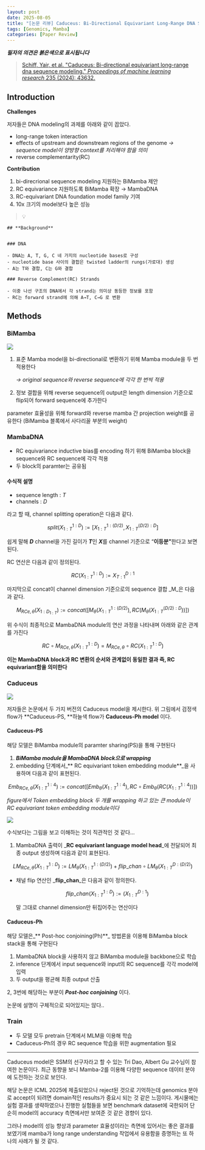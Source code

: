 ```yaml
---
layout: post
date: 2025-08-05
title: "[논문 리뷰] Caduceus: Bi-Directional Equivariant Long-Range DNA Sequence Modeling"
tags: [Genomics, Mamba]
categories: [Paper Review]
---
```


<span class="notion-red">_**필자의 의견은 붉은색으로 표시됩니다**_</span>


> [Schiff, Yair, et al. "Caduceus: Bi-directional equivariant long-range dna sequence modeling." ](https://pmc.ncbi.nlm.nih.gov/articles/PMC12189541/)[_Proceedings of machine learning research_](https://pmc.ncbi.nlm.nih.gov/articles/PMC12189541/)[ 235 (2024): 43632.](https://pmc.ncbi.nlm.nih.gov/articles/PMC12189541/)



## Introduction


**Challenges**


저자들은 DNA modeling의 과제를 아래와 같이 꼽았다.

- long-range token interaction
- effects of upstream and downstream regions of the genome 
_→ sequence model이 양방향 context를 처리해야 함을 의미_
- reverse complementarity(RC)

**Contribution**

1. bi-direcrional sequence modeling 지원하는 BiMamba 제안
1. RC equivariance 지원하도록 BiMamba 확장 → MambaDNA
1. RC-equivariant DNA foundation model family 기여
1. 10x 크기의 model보다 높은 성능

> 💡 


	## **Background**


	### DNA

	- DNA는 A, T, G, C 네 가지의 nucleotide bases로 구성
	- nucleotide base 사이의 결합은 twisted ladder의 rungs(가로대) 생성
	- A는 T와 결합, C는 G와 결합

	### Reverse Complement(RC) Strands

	- 이중 나선 구조의 DNA에서 각 strand는 의미상 동등한 정보를 포함
	- RC는 forward strand에 의해 A→T, C→G 로 변환


## Methods



### BiMamba


![](https://prod-files-secure.s3.us-west-2.amazonaws.com/542b861c-36a8-4051-84e5-8804b6728dba/2c247d59-7815-4980-99f0-8f0d21f445a7/image.png?X-Amz-Algorithm=AWS4-HMAC-SHA256&X-Amz-Content-Sha256=UNSIGNED-PAYLOAD&X-Amz-Credential=ASIAZI2LB466VIAVEX4M%2F20250914%2Fus-west-2%2Fs3%2Faws4_request&X-Amz-Date=20250914T100109Z&X-Amz-Expires=3600&X-Amz-Security-Token=IQoJb3JpZ2luX2VjEN%2F%2F%2F%2F%2F%2F%2F%2F%2F%2F%2FwEaCXVzLXdlc3QtMiJHMEUCIQCbndrmjrhx72NtfzT%2FUvAS5VeCLoWYWz5wzpudDfChBgIgIHojRPBs1ctIMNQSunJphhWbw8XiSn9y5ZbSgJqxWwUq%2FwMIWBAAGgw2Mzc0MjMxODM4MDUiDOc5MaKA8PGULPSw6SrcA9d8sYT0tLFGdlZFmOyJ115fgesWWHPdqECdlMHtC3%2FgGFuH7j8pg%2Fj5uXi6CoZkaPjQI%2FFe3Z5woFOJgx5M58vwC0%2FjqbqEkraHR%2FYIbwr4%2B39stvqw752ntXsX51iVMmFdpbmwV7kdsgMidNSkLK6slzkUjgsNDGKlYV2usBjhpgKfVe1vtbSMSjV9izwSVmYHEZuOlMIo8%2FTqyDNKEGSvtpFWfE3th0iDcwLX6OZ8cd9cVou7RA4PbCnZsmWanj3oLoi2kZZka%2FTW3UJBr08jUocCyO5Dp62TImjpQpEImSZHMPbTOLf%2B52iAqNSHQ4id6s2hHtjag3BBWojclu24hGRBGAD%2BoD9uZE3N3XKACE%2FERkNQkzWxK5k%2BlJruJZPwbTOWsX5bRnZ3soYuWoaZnF3P%2BGGwaP%2BCgk61pC3y2tYfaJ06TXC2ciBJfsom3sddVoNTfPq0m1YvGMP1XOltUHI6gu%2FdG91joQrYW1NdA%2Bk2K0sFWnUizMTQsKl1IypSZSAh6gk4tuxRpie8FbD%2BXkczNZC%2FJkn9L6gkoK3NwGpEskmb4j%2B6gTTWtTcll5ruJEsFOIidS1pTnvQi9GhHNkQSTwz0iRgFjCXUTnAmf1mJcYZiVAISo%2FzhMPHPmcYGOqUBatLFZkCW1Z%2FC3klp0xmudwXnPpwlqxfUdBhSgKHUpo04Q306fwZXe1Vxmq5tHcMgPqorgb8Cd29lwYeXnyKzNk%2BMXnL0VkH52x6wOMnQb12JPWTJ%2BqDXvNOsAHj%2FMlMWY7llCDSf0vTlnwI%2BPRb66uG0xQUBF3DCK4DMXkpTUPWK5L6E3pLnBhWzvEMfKKPPydg80%2BJT81FaPM5raKiBs%2B%2FEVjRD&X-Amz-Signature=f487b63180e83d27401d0843bddac9f15a7a6e2a95e2bc221edaf84131864cb5&X-Amz-SignedHeaders=host&x-amz-checksum-mode=ENABLED&x-id=GetObject)

1. 표준 Mamba model을 bi-directional로 변환하기 위해 Mamba module을 두 번 적용한다

	_→ original sequence와 reverse sequence에 각각 한 번씩 적용_

1. 정보 결합을 위해 reverse sequence의 output은 length dimension 기준으로 flip되어 forward sequence에 추가한다

parameter 효율성을 위해 forward와 reverse mamba 간 projection weight를 공유한다 (BiMamba 블록에서 사다리꼴 부분의 weight)



### MambaDNA

- RC equivariance inductive bias를 encoding 하기 위해 BiMamba block을 sequence와 RC sequence에 각각 적용
- 두 block의 paramter는 공유됨


#### 수식적 설명

- sequence length : _T_
- channels : _D_

라고 할 때,  channel splitting operation은 다음과 같다.


$$
split(X^{1:D}_{1:T}):=[X^{1:(D/2)}_{1:T},X^{(D/2):D}_{1:T}]
$$


<span class="notion-red">쉽게 말해 </span><span class="notion-red">_**D**_</span><span class="notion-red"> channel을 가진 길이가 </span><span class="notion-red">_**T**_</span><span class="notion-red">인 </span><span class="notion-red">_**X**_</span><span class="notion-red">를 channel 기준으로 “</span><span class="notion-red">**이등분”**</span><span class="notion-red">한다고 보면 된다.</span>


RC 연산은 다음과 같이 정의된다.


$$
RC(X^{1:D}_{1:T}):=X^{D:1}_{T:1}
$$


마지막으로 concat이 channel dimension 기준으로의 sequence 결합 _M_은 다음과 같다.


$$
M_{RCe,\theta}(X_{1:D_{1:T}}):=concat([M_{\theta}(X^{1:(D/2)}_{1:T}),RC(M_{\theta}(X^{(D/2):D}_{1:T}))])
$$


위 수식이 최종적으로 MambaDNA module의 연산 과정을 나타내며 아래와 같은 관계를 가진다


$$
RC\circ M_{RCe,\theta}(X^{1:D}_{1:T}) = M_{RCe,\theta} \circ RC(X^{1:D}_{1:T})
$$


**이는 MambaDNA block과 RC 변환의 순서와 관계없이 동일한 결과 즉, RC equivariant함을 의미한다**



### Caduceus


![](https://prod-files-secure.s3.us-west-2.amazonaws.com/542b861c-36a8-4051-84e5-8804b6728dba/f94a60d7-8145-473b-aef9-7c68d3ec604a/image.png?X-Amz-Algorithm=AWS4-HMAC-SHA256&X-Amz-Content-Sha256=UNSIGNED-PAYLOAD&X-Amz-Credential=ASIAZI2LB466VIAVEX4M%2F20250914%2Fus-west-2%2Fs3%2Faws4_request&X-Amz-Date=20250914T100109Z&X-Amz-Expires=3600&X-Amz-Security-Token=IQoJb3JpZ2luX2VjEN%2F%2F%2F%2F%2F%2F%2F%2F%2F%2F%2FwEaCXVzLXdlc3QtMiJHMEUCIQCbndrmjrhx72NtfzT%2FUvAS5VeCLoWYWz5wzpudDfChBgIgIHojRPBs1ctIMNQSunJphhWbw8XiSn9y5ZbSgJqxWwUq%2FwMIWBAAGgw2Mzc0MjMxODM4MDUiDOc5MaKA8PGULPSw6SrcA9d8sYT0tLFGdlZFmOyJ115fgesWWHPdqECdlMHtC3%2FgGFuH7j8pg%2Fj5uXi6CoZkaPjQI%2FFe3Z5woFOJgx5M58vwC0%2FjqbqEkraHR%2FYIbwr4%2B39stvqw752ntXsX51iVMmFdpbmwV7kdsgMidNSkLK6slzkUjgsNDGKlYV2usBjhpgKfVe1vtbSMSjV9izwSVmYHEZuOlMIo8%2FTqyDNKEGSvtpFWfE3th0iDcwLX6OZ8cd9cVou7RA4PbCnZsmWanj3oLoi2kZZka%2FTW3UJBr08jUocCyO5Dp62TImjpQpEImSZHMPbTOLf%2B52iAqNSHQ4id6s2hHtjag3BBWojclu24hGRBGAD%2BoD9uZE3N3XKACE%2FERkNQkzWxK5k%2BlJruJZPwbTOWsX5bRnZ3soYuWoaZnF3P%2BGGwaP%2BCgk61pC3y2tYfaJ06TXC2ciBJfsom3sddVoNTfPq0m1YvGMP1XOltUHI6gu%2FdG91joQrYW1NdA%2Bk2K0sFWnUizMTQsKl1IypSZSAh6gk4tuxRpie8FbD%2BXkczNZC%2FJkn9L6gkoK3NwGpEskmb4j%2B6gTTWtTcll5ruJEsFOIidS1pTnvQi9GhHNkQSTwz0iRgFjCXUTnAmf1mJcYZiVAISo%2FzhMPHPmcYGOqUBatLFZkCW1Z%2FC3klp0xmudwXnPpwlqxfUdBhSgKHUpo04Q306fwZXe1Vxmq5tHcMgPqorgb8Cd29lwYeXnyKzNk%2BMXnL0VkH52x6wOMnQb12JPWTJ%2BqDXvNOsAHj%2FMlMWY7llCDSf0vTlnwI%2BPRb66uG0xQUBF3DCK4DMXkpTUPWK5L6E3pLnBhWzvEMfKKPPydg80%2BJT81FaPM5raKiBs%2B%2FEVjRD&X-Amz-Signature=89c1d9486f15ffb454061d33c8e4c010191c96c2f0467dba70610f71ee003e4f&X-Amz-SignedHeaders=host&x-amz-checksum-mode=ENABLED&x-id=GetObject)


저자들은 논문에서 두 가지 버전의 Caduceus model을 제시한다. 위 그림에서 검정색 flow가 **Caduceus-PS, **하늘색 flow가 **Caduceus-Ph model** 이다.



#### Caduceus-PS


해당 모델은 BiMamba module의 paramter sharing(PS)을 통해 구현된다

1. _**BiMamba module을 MambaDNA block으로 wrapping**_
1. embedding 단계에서_** RC equivariant token embedding module**_을 사용하며 다음과 같이 표현된다.

$$
Emb_{RCe,\theta}(X^{1:4}_{1:T}):=concat([Emb_{\theta}(X^{1:4}_{1:T}),RC \circ Emb_{\theta}(RC(X^{1:4}_{1:T}))])
$$


_figure에서 Token embedding block 두 개를 wrapping 하고 있는 큰 module이 RC equivariant token embedding module이다_


![](https://prod-files-secure.s3.us-west-2.amazonaws.com/542b861c-36a8-4051-84e5-8804b6728dba/b175e4da-71eb-4e91-8c23-a06dabe673c9/image.png?X-Amz-Algorithm=AWS4-HMAC-SHA256&X-Amz-Content-Sha256=UNSIGNED-PAYLOAD&X-Amz-Credential=ASIAZI2LB466VIAVEX4M%2F20250914%2Fus-west-2%2Fs3%2Faws4_request&X-Amz-Date=20250914T100109Z&X-Amz-Expires=3600&X-Amz-Security-Token=IQoJb3JpZ2luX2VjEN%2F%2F%2F%2F%2F%2F%2F%2F%2F%2F%2FwEaCXVzLXdlc3QtMiJHMEUCIQCbndrmjrhx72NtfzT%2FUvAS5VeCLoWYWz5wzpudDfChBgIgIHojRPBs1ctIMNQSunJphhWbw8XiSn9y5ZbSgJqxWwUq%2FwMIWBAAGgw2Mzc0MjMxODM4MDUiDOc5MaKA8PGULPSw6SrcA9d8sYT0tLFGdlZFmOyJ115fgesWWHPdqECdlMHtC3%2FgGFuH7j8pg%2Fj5uXi6CoZkaPjQI%2FFe3Z5woFOJgx5M58vwC0%2FjqbqEkraHR%2FYIbwr4%2B39stvqw752ntXsX51iVMmFdpbmwV7kdsgMidNSkLK6slzkUjgsNDGKlYV2usBjhpgKfVe1vtbSMSjV9izwSVmYHEZuOlMIo8%2FTqyDNKEGSvtpFWfE3th0iDcwLX6OZ8cd9cVou7RA4PbCnZsmWanj3oLoi2kZZka%2FTW3UJBr08jUocCyO5Dp62TImjpQpEImSZHMPbTOLf%2B52iAqNSHQ4id6s2hHtjag3BBWojclu24hGRBGAD%2BoD9uZE3N3XKACE%2FERkNQkzWxK5k%2BlJruJZPwbTOWsX5bRnZ3soYuWoaZnF3P%2BGGwaP%2BCgk61pC3y2tYfaJ06TXC2ciBJfsom3sddVoNTfPq0m1YvGMP1XOltUHI6gu%2FdG91joQrYW1NdA%2Bk2K0sFWnUizMTQsKl1IypSZSAh6gk4tuxRpie8FbD%2BXkczNZC%2FJkn9L6gkoK3NwGpEskmb4j%2B6gTTWtTcll5ruJEsFOIidS1pTnvQi9GhHNkQSTwz0iRgFjCXUTnAmf1mJcYZiVAISo%2FzhMPHPmcYGOqUBatLFZkCW1Z%2FC3klp0xmudwXnPpwlqxfUdBhSgKHUpo04Q306fwZXe1Vxmq5tHcMgPqorgb8Cd29lwYeXnyKzNk%2BMXnL0VkH52x6wOMnQb12JPWTJ%2BqDXvNOsAHj%2FMlMWY7llCDSf0vTlnwI%2BPRb66uG0xQUBF3DCK4DMXkpTUPWK5L6E3pLnBhWzvEMfKKPPydg80%2BJT81FaPM5raKiBs%2B%2FEVjRD&X-Amz-Signature=adc0bd16c4e765908b8229fcbfd168acb58f90ba5eff47e68afaa2005391a271&X-Amz-SignedHeaders=host&x-amz-checksum-mode=ENABLED&x-id=GetObject)


<span class="notion-red">수식보다는 그림을 보고 이해하는 것이 직관적인 것 같다…</span>

1. MambaDNA 출력이 _**RC equivariant language model head**_에 전달되어 최종 output 생성하며 다음과 같이 표현된다.

$$
LM_{RCe,\theta}(X^{1:D}_{1:T}):= LM_{\theta}(X^{1:(D/2)}_{1:T})+flip\_chan\circ LM_{\theta}(X^{D:(D/2)}_{1:T})
$$

- 채널 flip 연산인 _**flip\_chan**_은 다음과 같이 정의한다.

	$$
	flip\_chan(X^{1:D}_{1:T}):=(X^{D:1}_{1:T})
	$$


	말 그대로 channel dimension만 뒤집어주는 연산이다



#### Caduceus-Ph


해당 모델은_** Post-hoc conjoining(Ph)**_ 방법론을 이용해 BiMamba block stack을 통해 구현된다

1. MambaDNA block을 사용하지 않고 BiMamba module을 backbone으로 학습
1. inference 단계에서 input sequence와 input의 RC sequence를 각각 model에 입력
1. 두 output을 평균해 최종 output 산출

2, 3번에 해당하는 부분이 _**Post-hoc conjoining**_ 이다.


<span class="notion-red">논문에 설명이 구체적으로 되어있지는 않다..</span>



### Train

- 두 모델 모두 pretrain 단계에서 MLM을 이용해 학습
- Caduceus-Ph의 경우 RC sequence 학습을 위한 augmentation 필요

---


<span class="notion-red">Caduceus model은 SSM의 선구자라고 할 수 있는 Tri Dao, Albert Gu 교수님이 참여한 논문이다. 최근 동향을 보니 Mamba-2를 이용해 다양한 sequence 데이터 분야에 도전하는 것으로 보인다.</span>


<span class="notion-red">해당 논문은 ICML 2025에 제출되었으나 reject된 것으로 기억하는데 genomics 분야로 accept이 되려면 domain적인 results가 중요시 되는 것 같은 느낌이다. 게시물에는 실험 결과를 생략하였으나 진행한 실험들을 보면 benchmark dataset에 국한되어 단순히 model의 accuracy 측면에서만 보여준 것 같은 경향이 있다.</span>


<span class="notion-red">그러나 model의 성능 향상과 parameter 효율성이라는 측면에 있어서는 좋은 결과를 보였기에 mamba가 long range understanding 작업에서 유용함을 증명하는 또 하나의 사례가 될 것 같다.</span>

